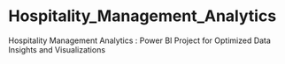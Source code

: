# Hospitality_Management_Analytics
Hospitality Management Analytics : Power BI Project for Optimized Data Insights and Visualizations
